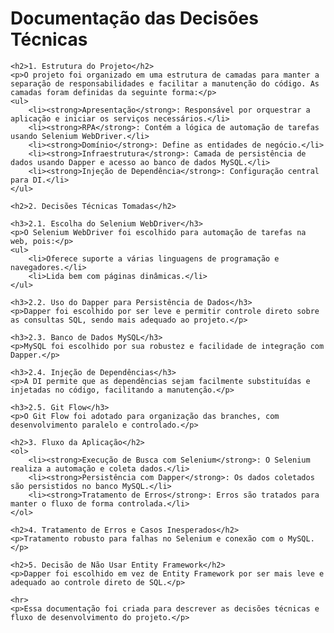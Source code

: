 <!DOCTYPE html>
<html lang="pt-BR">
<head>
    <meta charset="UTF-8">
    <meta name="viewport" content="width=device-width, initial-scale=1.0">
    <title>Documentação das Decisões Técnicas</title>
</head>
<body>
    <h1>Documentação das Decisões Técnicas</h1>
    
    <h2>1. Estrutura do Projeto</h2>
    <p>O projeto foi organizado em uma estrutura de camadas para manter a separação de responsabilidades e facilitar a manutenção do código. As camadas foram definidas da seguinte forma:</p>
    <ul>
        <li><strong>Apresentação</strong>: Responsável por orquestrar a aplicação e iniciar os serviços necessários.</li>
        <li><strong>RPA</strong>: Contém a lógica de automação de tarefas usando Selenium WebDriver.</li>
        <li><strong>Domínio</strong>: Define as entidades de negócio.</li>
        <li><strong>Infraestrutura</strong>: Camada de persistência de dados usando Dapper e acesso ao banco de dados MySQL.</li>
        <li><strong>Injeção de Dependência</strong>: Configuração central para DI.</li>
    </ul>

    <h2>2. Decisões Técnicas Tomadas</h2>

    <h3>2.1. Escolha do Selenium WebDriver</h3>
    <p>O Selenium WebDriver foi escolhido para automação de tarefas na web, pois:</p>
    <ul>
        <li>Oferece suporte a várias linguagens de programação e navegadores.</li>
        <li>Lida bem com páginas dinâmicas.</li>
    </ul>

    <h3>2.2. Uso do Dapper para Persistência de Dados</h3>
    <p>Dapper foi escolhido por ser leve e permitir controle direto sobre as consultas SQL, sendo mais adequado ao projeto.</p>

    <h3>2.3. Banco de Dados MySQL</h3>
    <p>MySQL foi escolhido por sua robustez e facilidade de integração com Dapper.</p>

    <h3>2.4. Injeção de Dependências</h3>
    <p>A DI permite que as dependências sejam facilmente substituídas e injetadas no código, facilitando a manutenção.</p>

    <h3>2.5. Git Flow</h3>
    <p>O Git Flow foi adotado para organização das branches, com desenvolvimento paralelo e controlado.</p>

    <h2>3. Fluxo da Aplicação</h2>
    <ol>
        <li><strong>Execução de Busca com Selenium</strong>: O Selenium realiza a automação e coleta dados.</li>
        <li><strong>Persistência com Dapper</strong>: Os dados coletados são persistidos no banco MySQL.</li>
        <li><strong>Tratamento de Erros</strong>: Erros são tratados para manter o fluxo de forma controlada.</li>
    </ol>

    <h2>4. Tratamento de Erros e Casos Inesperados</h2>
    <p>Tratamento robusto para falhas no Selenium e conexão com o MySQL.</p>

    <h2>5. Decisão de Não Usar Entity Framework</h2>
    <p>Dapper foi escolhido em vez de Entity Framework por ser mais leve e adequado ao controle direto de SQL.</p>

    <hr>
    <p>Essa documentação foi criada para descrever as decisões técnicas e fluxo de desenvolvimento do projeto.</p>
</body>
</html>
